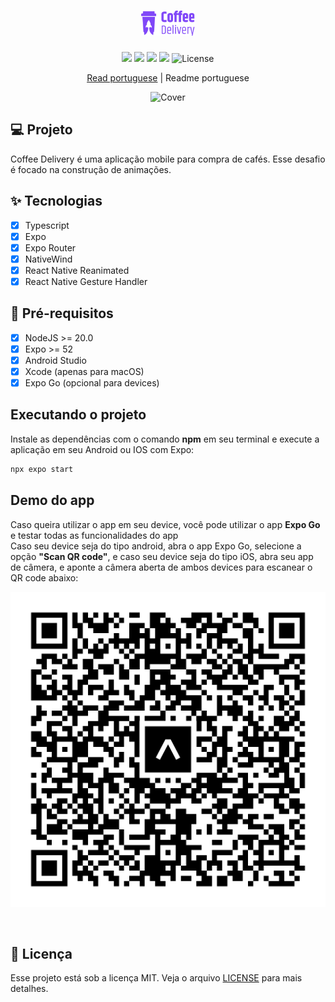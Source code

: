 <h1 align="center">
  <img alt="Coffee Delivery logo" height="40" title="Coffee Delivery" src=".github/assets/logo.png" />
</h1>

<p align="center">
  <img src="https://img.shields.io/static/v1?label=Ignite&message=React Native&color=00B37E&labelColor=0A1033" />

  <img src="https://img.shields.io/static/v1?label=Expo&message=SDK 52&color=00B37E&labelColor=0A1033" />

  <img src="https://img.shields.io/static/v1?label=React Native&message=0.76&color=00B37E&labelColor=0A1033" />

  <img src="https://img.shields.io/static/v1?label=NativeWind&message=4.1.23&color=00B37E&labelColor=0A1033" />

  <img alt="License" src="https://img.shields.io/static/v1?label=license&message=MIT&color=00B37E&labelColor=0A1033">
</p>

<p align="center">
  <a href="https://github.com/brunodsazevedo/coffee-delivery">Read portuguese</a> | Readme portuguese
</p>

<div display: flex align="center">
  <img alt="Cover" title="Cover" src=".github/assets/cover.png" />
</div>

## 💻 Projeto

Coffee Delivery é uma aplicação mobile para compra de cafés. Esse desafio é focado na construção de animações. 

## ✨ Tecnologias

- [x] Typescript
- [x] Expo
- [x] Expo Router
- [x] NativeWind
- [x] React Native Reanimated
- [x] React Native Gesture Handler

## 📄 Pré-requisitos

- [x] NodeJS >= 20.0
- [x] Expo >= 52
- [x] Android Studio
- [x] Xcode (apenas para macOS)
- [x] Expo Go (opcional para devices)

## Executando o projeto

Instale as dependências com o comando **npm** em seu terminal e execute a aplicação em seu Android ou IOS com Expo:
```cl
npx expo start
```

## Demo do app

Caso queira utilizar o app em seu device, você pode utilizar o app **Expo Go** e testar todas as funcionalidades do app
<br />
Caso seu device seja do tipo android, abra o app Expo Go, selecione a opção **"Scan QR code"**, e caso seu device seja do tipo iOS, abra seu app de câmera, e aponte a câmera aberta de ambos devices para escanear o QR code abaixo:

<p align="center">
  <img alt="QR Code EAS" src=".github/assets/eas-update-qrcode.svg" />
</p>

<br />

## 📄 Licença

Esse projeto está sob a licença MIT. Veja o arquivo [LICENSE](LICENSE.md) para mais detalhes.
